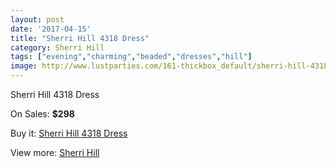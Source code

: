 ```yaml
---
layout: post
date: '2017-04-15'
title: "Sherri Hill 4318 Dress"
category: Sherri Hill
tags: ["evening","charming","beaded","dresses","hill"]
image: http://www.lustparties.com/161-thickbox_default/sherri-hill-4318-dress.jpg
---
```

Sherri Hill 4318 Dress

On Sales: **$298**
<a href="https://www.lustparties.com/en/sherri-hill/55-sherri-hill-4318-dress.html"><amp-img layout="responsive" width="600" height="600" src="//www.lustparties.com/161-thickbox_default/sherri-hill-4318-dress.jpg" alt="Sherri Hill 4318 Dress 0" /></a>
<a href="https://www.lustparties.com/en/sherri-hill/55-sherri-hill-4318-dress.html"><amp-img layout="responsive" width="600" height="600" src="//www.lustparties.com/162-thickbox_default/sherri-hill-4318-dress.jpg" alt="Sherri Hill 4318 Dress 1" /></a>

Buy it: [Sherri Hill 4318 Dress](https://www.lustparties.com/en/sherri-hill/55-sherri-hill-4318-dress.html "Sherri Hill 4318 Dress")

View more: [Sherri Hill](https://www.lustparties.com/en/2-sherri-hill "Sherri Hill")